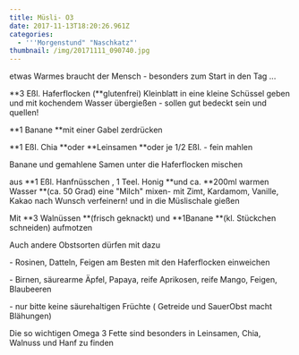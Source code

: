 ```yaml
---
title: Müsli- O3
date: 2017-11-13T18:20:26.961Z
categories:
  - '''Morgenstund" "Naschkatz"'
thumbnail: /img/20171111_090740.jpg
---
```

etwas Warmes braucht der Mensch - besonders zum Start in den Tag ...

**3 Eßl. Haferflocken (**glutenfrei) Kleinblatt in eine  kleine Schüssel geben und mit kochendem Wasser übergießen  - sollen gut bedeckt sein und quellen!

**1 Banane **mit einer Gabel zerdrücken 

**1 Eßl. Chia **oder **Leinsamen **oder je 1/2 Eßl. - fein mahlen 

Banane und gemahlene Samen unter die Haferflocken mischen

aus  **1 Eßl. Hanfnüsschen , 1 Teel. Honig **und ca. **200ml warmen Wasser **(ca. 50 Grad) eine "Milch" mixen- mit Zimt, Kardamom, Vanille, Kakao nach Wunsch verfeinern! und in die Müslischale gießen

Mit **3 Walnüssen **(frisch geknackt) und **1Banane **(kl. Stückchen schneiden) aufmotzen

Auch andere Obstsorten dürfen mit dazu

\- Rosinen, Datteln, Feigen am Besten mit den Haferflocken  einweichen

\- Birnen, säurearme Äpfel, Papaya, reife Aprikosen, reife Mango, Feigen,  Blaubeeren

\- nur bitte keine säurehaltigen Früchte ( Getreide und SauerObst macht Blähungen)

Die so wichtigen Omega 3 Fette sind besonders in Leinsamen, Chia, Walnuss und Hanf zu finden
